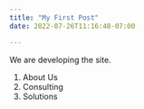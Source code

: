 ```yaml
---
title: "My First Post"
date: 2022-07-26T11:16:48-07:00

---
```


We are developing the site.
1. About Us
2. Consulting
3. Solutions